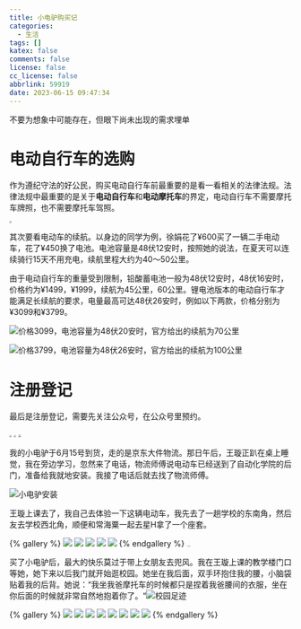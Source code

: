 ```yaml
---
title: 小电驴购买记
categories:
  - 生活
tags: []
katex: false
comments: false
license: false
cc_license: false
abbrlink: 59919
date: 2023-06-15 09:47:34
---
```


不要为想象中可能存在，但眼下尚未出现的需求埋单
<!--more-->

# 电动自行车的选购

作为遵纪守法的好公民，购买电动自行车前最重要的是看一看相关的法律法规。法律法规中最重要的是关于**电动自行车**和**电动摩托车**的界定，电动自行车不需要摩托车牌照，也不需要摩托车驾照。

<img src="https://githubimages.pengfeima.cn/images/202306150954262.png" style="zoom:25%;" />

其次要看电动车的续航。以身边的同学为例，徐娟花了¥600买了一辆二手电动车，花了¥450换了电池。电池容量是48伏12安时，按照她的说法，在夏天可以连续骑行15天不用充电，续航里程大约为40～50公里。

由于电动自行车的重量受到限制，铅酸蓄电池一般为48伏12安时，48伏16安时，价格约为¥1499，¥1999，续航为45公里，60公里。锂电池版本的电动自行车才能满足长续航的要求，电量最高可达48伏26安时，例如以下两款，价格分别为¥3099和¥3799。



![价格3099，电池容量为48伏20安时，官方给出的续航为70公里](https://githubimages.pengfeima.cn/images/202306151015780.png)

![价格3799，电池容量为48伏26安时，官方给出的续航为100公里](https://githubimages.pengfeima.cn/images/202306151015811.png)

# 注册登记

最后是注册登记，需要先关注公众号，在公众号里预约。

<img src="https://githubimages.pengfeima.cn/images/202306151002828.png" style="zoom:25%;" />
<img src="https://githubimages.pengfeima.cn/images/202306151044487.png"  style="zoom:25%;" />
<img src="https://githubimages.pengfeima.cn/images/202306150949631.jpg" style="zoom:33%;" />





我的小电驴于6月15号到货，走的是京东大件物流。那日午后，王璇正趴在桌上睡觉，我在旁边学习，忽然来了电话，物流师傅说电动车已经送到了自动化学院的后门，准备给我就地安装。我接了电话后就去找了物流师傅。

![小电驴安装](https://githubimages.pengfeima.cn/images/202306190108254.JPG)

王璇上课去了，我自己去体验一下这辆电动车，我先去了一趟学校的东南角，然后友去学校西北角，顺便和常海粟一起去星H拿了一个座套。

{% gallery %}
![](https://githubimages.pengfeima.cn/images/202306190111029.jpeg)
![](https://githubimages.pengfeima.cn/images/202306190110579.jpeg)
![](https://githubimages.pengfeima.cn/images/202306190110534.jpeg)
![](https://githubimages.pengfeima.cn/images/202306190111462.jpeg)
![](https://githubimages.pengfeima.cn/images/202306190110517.jpeg)
{% endgallery %}
<img src="https://githubimages.pengfeima.cn/images/202306190112892.jpeg" alt="星H的猫" style="zoom: 10%;" />



买了小电驴后，最大的快乐莫过于带上女朋友去兜风。我在王璇上课的教学楼门口等她，她下来以后我门就开始逛校园。她坐在我后面，双手环抱住我的腰，小脑袋贴着我的后背。她说：“我坐我爸摩托车的时候都只是捏着我爸腰间的衣服，坐在你后面的时候就非常自然地抱着你了。“![校园足迹](https://githubimages.pengfeima.cn/images/202306190114046.PNG)

{% gallery %}
![](https://githubimages.pengfeima.cn/images/202306190124408.jpeg)
![](https://githubimages.pengfeima.cn/images/202306190124209.jpeg)
![](https://githubimages.pengfeima.cn/images/202306190124201.jpeg)
![](https://githubimages.pengfeima.cn/images/202306190125529.jpeg)
![](https://githubimages.pengfeima.cn/images/202306190126348.jpeg)
![](https://githubimages.pengfeima.cn/images/202306190125517.jpeg)
![](https://githubimages.pengfeima.cn/images/202306190125549.jpeg)
![](https://githubimages.pengfeima.cn/images/202306190126751.jpeg)
{% endgallery %}
